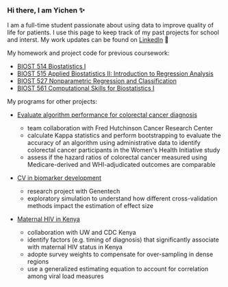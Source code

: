 ### Hi there, I am Yichen ✨

I am a full-time student passionate about using data to improve quality of life for patients. I use this page to keep track of my past projects for school and interst. My work updates can be found on <a href="https://www.linkedin.com/in/yichenlu0416/">LinkedIn</a> 💼

My homework and project code for previous coursework:
- [BIOST 514 Biostatistics I](https://github.com/yichenlu47/applied_biostatistics)
- [BIOST 515 Applied Biostatistics II: Introduction to Regression Analysis](https://github.com/yichenlu47/applied_biostatistics_regression_analysis)
- [BIOST 527 Nonparametric Regression and Classification](https://github.com/yichenlu47/nonparametric_regression_classification)
- [BIOST 561 Computational Skills for Biostatistics I](https://github.com/yichenlu47/computational_skills_biostatistics)


My programs for other projects:
- [Evaluate algorithm performance for colorectal cancer diagnosis](https://github.com/yichenlu47/uw_capstone_project)
  - team collaboration with Fred Hutchinson Cancer Research Center
  - calculate Kappa statistics and perform bootstrapping to evaluate the accuracy of an algorithm using administrative data to identify colorectal cancer participants in the Women's Health Initiative study
  - assess if the hazard ratios of colorectal cancer measured using Medicare-derived and WHI-adjudicated outcomes are comparable
  
- [CV in biomarker development](https://github.com/yichenlu47/simulation-2020)
  -  research project with Genentech
  -  exploratory simulation to understand how different cross-validation methods impact the estimation of effect size
  
- [Maternal HIV in Kenya](https://github.com/yichenlu47/hiv_kenya)
  - collaboration with UW and CDC Kenya 
  - identify factors (e.g. timing of diagnosis) that significantly associate with maternal HIV status in Kenya
  - adopte survey weights to compensate for over-sampling in dense regions
  - use a generalized estimating equation to account for correlation among viral load measures


<!--
**yichenlu47/yichenlu47** is a ✨ _special_ ✨ repository because its `README.md` (this file) appears on your GitHub profile.

Here are some ideas to get you started:

- 🔭 I’m currently working on ...
- 🌱 I’m currently learning ...
- 👯 I’m looking to collaborate on ...
- 🤔 I’m looking for help with ...
- 💬 Ask me about ...
- 📫 How to reach me: ...
- 😄 Pronouns: ...
- ⚡ Fun fact: ...
-->
